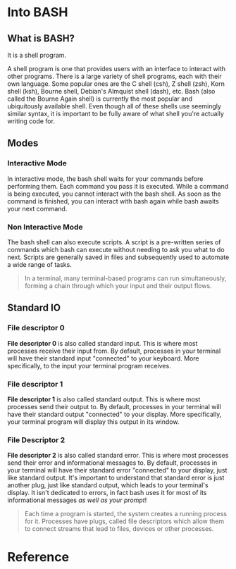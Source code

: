 # Into BASH

## What is BASH?

It is a shell program.

A shell program is one that provides users with an interface to interact with other programs. There is a large variety of shell programs, each with their own language. Some popular ones are the C shell (csh), Z shell (zsh), Korn shell (ksh), Bourne shell, Debian's Almquist shell (dash), etc. Bash (also called the Bourne Again shell) is currently the most popular and ubiquitously available shell. Even though all of these shells use seemingly similar syntax, it is important to be fully aware of what shell you're actually writing code for.



## Modes

### Interactive Mode

In interactive mode, the bash shell waits for your commands before performing them. Each command you pass it is executed. While a command is being executed, you cannot interact with the bash shell. As soon as the command is finished, you can interact with bash again while bash awaits your next command.

### Non Interactive Mode

The bash shell can also execute scripts. A script is a pre-written series of commands which bash can execute without needing to ask you what to do next. Scripts are generally saved in files and subsequently used to automate a wide range of tasks.

> In a terminal, many terminal-based programs can run simultaneously, forming a chain through which your input and their output flows.

## Standard IO

### File descriptor 0

**File descriptor 0** is also called standard input. This is where most processes receive their input from. By default, processes in your terminal will have their standard input "connected" to your keyboard. More specifically, to the input your terminal program receives.

### File descriptor 1

**File descriptor 1** is also called standard output. This is where most processes send their output to. By default, processes in your terminal will have their standard output "connected" to your display. More specifically, your terminal program will display this output in its window.

### File Descriptor 2

**File descriptor 2** is also called standard error. This is where most processes send their error and informational messages to. By default, processes in your terminal will have their standard error "connected" to your display, just like standard output. It's important to understand that standard error is just another plug, just like standard output, which leads to your terminal's display. It isn't dedicated to errors, in fact bash uses it for most of its informational messages *as well as your prompt*!

> Each time a program is started, the system creates a running process for it. Processes have plugs, called file descriptors which allow them to connect streams that lead to files, devices or other processes.



# Reference

[1]: https://guide.bash.academy










